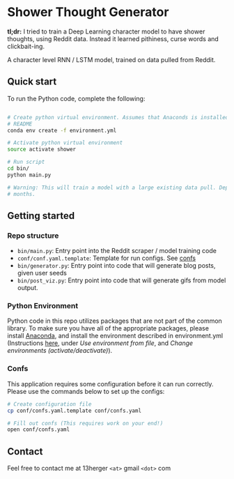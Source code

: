 # Shower Thought Generator

**tl;dr:** I tried to train a Deep Learning character model to have shower thoughts, using Reddit data. Instead it 
learned pithiness, curse words and clickbait-ing.

A character level RNN / LSTM model, trained on data pulled from Reddit.    

## Quick start
  
To run the Python code, complete the following:
```bash

# Create python virtual environment. Assumes that Anaconds is installed. If not, see Python Enivronment section of 
# README
conda env create -f environment.yml 

# Activate python virtual environment
source activate shower

# Run script
cd bin/
python main.py

# Warning: This will train a model with a large existing data pull. Depending on your setup, this could take hours to 
# months.   
```

## Getting started

### Repo structure

 - `bin/main.py`: Entry point into the Reddit scraper / model training code
 - `conf/conf.yaml.template`: Template for run configs. See [confs](#confs)
 - `bin/generator.py`: Entry point into code that will generate blog posts, given user seeds
 - `bin/post_viz.py`: Entry point into code that will generate gifs from model output. 

### Python Environment
Python code in this repo utilizes packages that are not part of the common library. To make sure you have all of the 
appropriate packages, please install [Anaconda](https://www.continuum.io/downloads), and install the environment 
described in environment.yml (Instructions [here](http://conda.pydata.org/docs/using/envs.html), under *Use 
environment from file*, and *Change environments (activate/deactivate)*). 


### Confs

This application requires some configuration before it can run correctly. Please use the commands below to set up the 
configs:

```bash
# Create configuration file
cp conf/confs.yaml.template conf/confs.yaml

# Fill out confs (This requires work on your end!)
open conf/confs.yaml
```

## Contact
Feel free to contact me at 13herger `<at>` gmail `<dot>` com
